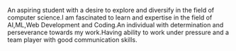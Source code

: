 An aspiring student with a desire to explore and diversify in the field of computer science.I am fascinated to learn and expertise in the field of AI,ML,Web Development and Coding.An individual with determination and perseverance towards my work.Having ability to work under pressure and a team player with good communication skills.
